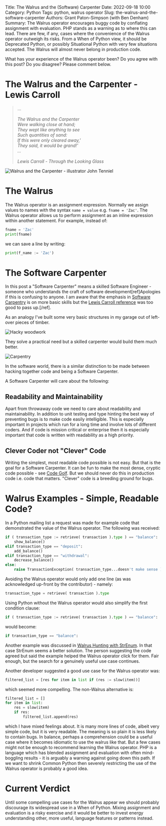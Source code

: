 Title: The Walrus and the (Software) Carpenter
Date: 2022-09-18 10:00
Category: Python
Tags: python, walrus operator
Slug: the-walrus-and-the-software-carpenter
Authors: Grant Paton-Simpson (with Ben Denham)
Summary: The Walrus operator encourages buggy code by conflating assignment with evaluation. PHP stands as a warning as to where this can lead. There are few, if any, cases where the convenience of the Walrus operator outweigh its risks. From a When of Python view, it should be Deprecated Python, or possibly Situational Python with very few situations accepted. The Walrus will almost never belong in production code.

What has your experience of the Walrus operator been? Do you agree with this post? Do you disagree? Please comment below.

The Walrus and the Carpenter - Lewis Carroll
============================================

> ...
*<br><br>The Walrus and the Carpenter
<br>    Were walking close at hand;
<br>They wept like anything to see
<br>    Such quantities of sand:
<br>If this were only cleared away,'
<br>    They said, it would be grand!'
<br>...
<br><br>Lewis Carroll - Through the Looking Glass*

![Walrus and the Carpenter - illustrator John Tenniel](images/walrus_and_carpenter.jpg)

The Walrus
==========

The Walrus operator is an assignment expression. Normally we assign values to names with the syntax `name = value` e.g. `fname = 'Zac'`. The Walrus operator allows us to perform assignment as an inline expression within another statement. For example, instead of:

```python
fname = 'Zac'
print(fname)
```
we can save a line by writing:

```python
print(f_name := 'Zac')
```

The Software Carpenter
======================

In this post a "Software Carpenter" means a skilled Software Engineer - someone who understands the craft of software development[ref]Apologies if this is confusing to anyone. I am aware that the emphasis in [Software Carpentry](https://www.software.ac.uk/programmes-events/carpentries/software-carpentry) is on more basic skills but the [Lewis Carroll reference](https://www.poetryfoundation.org/poems/43914/the-walrus-and-the-carpenter-56d222cbc80a9) was too good to pass up.[/ref].

As an analogy I've built some very basic structures in my garage out of left-over pieces of timber.

![Hacky woodwork](images/hacky_woodwork.jpg)

They solve a practical need but a skilled carpenter would build them much better.

![Carpentry](images/carpentry.jpg)

In the software world, there is a similar distinction to be made between hacking together code and being a Software Carpenter.

A Software Carpenter will care about the following:

Readability and Maintainability
-------------------------------

Apart from throwaway code we need to care about readability and maintainability. In addition to unit testing and type hinting the best way of preventing bugs is to make code easily intelligible. This is especially important in projects which run for a long time and involve lots of different coders. And if code is mission critical or enterprise then it is especially important that code is written with readability as a high priority.

Clever Coder not "Clever" Code
------------------------------

Writing the simplest, most readable code possible is not easy. But that is the goal for a Software Carpenter. It can be fun to make the most dense, cryptic code possible - see [Code Golf](https://code.golf/). But we should never do this in production code i.e. code that matters. "Clever" code is a breeding ground for bugs.

Walrus Examples - Simple, Readable Code?
========================================

In a Python mailing list a request was made for example code that demonstrated the value of the Walrus operator. The following was received:

```python
if ( transaction_type := retrieve( transaction ).type ) == "balance":
    show_balance()
elif transaction_type == "deposit":
    add_balance()
elif transaction_type == "withdrawal":
    decrease_balance()
else:
    raise TransactionException( transaction_type...doesn't make sense )
```

Avoiding the Walrus operator would only add one line (as was acknowledged up-front by the contributor) - namely:

```python
transaction_type = retrieve( transaction ).type
```

Using Python without the Walrus operator would also simplify the first condition clause:

```python
if ( transaction_type := retrieve( transaction ).type ) == "balance":
```

would become:

```python
if transaction_type == "balance":
```

Another example was discussed in [Walrus Hunting with StrEnum](https://when-of-python.github.io/blog/walrus-hunting-with-strenum.html). In that case StrEnum seems a better solution. The person suggesting the code agreed but said the example helped the Walrus operator click for them. Fair enough, but the search for a genuinely useful use case continues.

Another developer suggested a good use case for the Walrus operator was:

```python
filtered_list = [res for item in list if (res := slow(item))]
```

which seemed more compelling. The non-Walrus alternative is:

```python
filtered_list = []
for item in list:
    res = slow(item)
    if res:
        filtered_list.append(res)
```

which I have mixed feelings about. It is many more lines of code, albeit very simple code, but it is very readable. The meaning is so plain it is less likely to contain bugs. In balance, perhaps a comprehension could be a useful case where it becomes idiomatic to use the walrus like that. But a few cases might not be enough to recommend learning the Walrus operator. PHP is a language which has blended assignment and evaluation with often mind-boggling results - it is arguably a warning against going down this path. If we want to shrink Common Python then severely restricting the use of the Walrus operator is probably a good idea.

Current Verdict
===============

Until some compelling use cases for the Walrus appear we should probably discourage its widespread use in a When of Python. Mixing assignment and evaluation is a risky exercise and it would be better to invest energy understanding other, more useful, language features or patterns instead.
